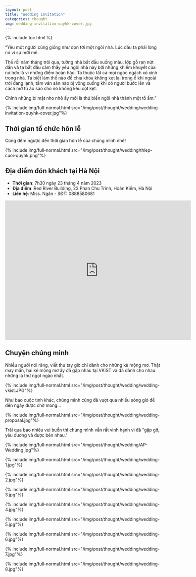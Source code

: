 ```yaml
---
layout: post
title: "Wedding Invitation"
categories: thought
img: wedding-invitation-quyhk-cover.jpg
---
```

{% include toc.html %}

“Yêu một người cũng giống như dọn tới một ngôi nhà. Lúc đầu ta phải lòng nó vì sự mới mẻ.

Thế rồi năm tháng trôi qua, tường nhà bắt đầu xuống màu, lớp gỗ rạn nứt dần và ta bắt đầu cảm thấy yêu ngôi nhà này bởi những khiếm khuyết của nó hơn là vì những điểm hoàn hảo. Ta thuộc tất cả mọi ngóc ngách xó xỉnh trong nhà. Ta biết làm thế nào để chìa khóa không kẹt lại trong ổ khi ngoài trời đang lạnh, tấm ván sàn nào bị võng xuống khi có người bước lên và cách mở tủ áo sao cho nó không kêu cọt kẹt.

Chính những bí mật nho nhỏ ấy mới là thứ biến ngôi nhà thành một tổ ấm.”

{% include img/full-normal.html src="/img/post/thought/wedding/wedding-invitation-quyhk-cover.jpg"%}

## Thời gian tổ chức hôn lễ

<script>
// Set the date of your wedding in UTC+7 timezone
var countDownDate = new Date("2023-04-23T16:00:00+07:00").getTime();

// Update the countdown every 1 second
var x = setInterval(function() {

  // Get the current date and time in UTC+7 timezone
  var now = new Date().getTime() + (7 * 60 * 60 * 1000);

  // Calculate the time remaining until your wedding
  var distance = countDownDate - now;

  // Calculate the days, hours, minutes, and seconds remaining
  var days = Math.floor(distance / (1000 * 60 * 60 * 24));
  var hours = Math.floor((distance % (1000 * 60 * 60 * 24)) / (1000 * 60 * 60));
  var minutes = Math.floor((distance % (1000 * 60 * 60)) / (1000 * 60));
  var seconds = Math.floor((distance % (1000 * 60)) / 1000);

  // Display the countdown on the page
  document.getElementById("countdown").innerHTML = days + " ngày, " + hours + " giờ, "
  + minutes + " phút, " + seconds + " giây";

  // If the countdown is over, display a message
  if (distance < 0) {
    clearInterval(x);
    document.getElementById("countdown").innerHTML = "Cảm ơn các bạn đã đến tham dự lễ cưới của chúng mình!";
  }
}, 1000);
</script>

Cùng đếm ngược đến thời gian hôn lễ của chúng mình nhé!

<div id="countdown" style="text-align: center; color: red;"></div>

{% include img/full-normal.html src="/img/post/thought/wedding/thiep-cuoi-quyhk.png"%}

## Địa điểm đón khách tại Hà Nội
- **Thời gian**: 7h30 ngày 23 tháng 4 năm 2023
- **Địa điểm**: Red River Building, 23 Phan Chu Trinh, Hoàn Kiếm, Hà Nội
- **Liên hệ**: Miss. Ngân - SĐT: 0888580681

<iframe src="https://www.google.com/maps/embed?pb=!1m18!1m12!1m3!1d3724.2949454335794!2d105.85184932853097!3d21.020881341232016!2m3!1f0!2f0!3f0!3m2!1i1024!2i768!4f13.1!3m3!1m2!1s0x3135abedb5e4a929%3A0x6fcb00cf4e2c426f!2sSun%20Red%20River%20Building!5e0!3m2!1sen!2sus!4v1681192017295!5m2!1sen!2sus" width="600" height="450" style="border:0;" allowfullscreen="" loading="lazy" referrerpolicy="no-referrer-when-downgrade"></iframe>

## Chuyện chúng mình

Nhiều người nói rằng, viết thư tay giờ chỉ dành cho những kẻ mộng mơ. Thật may mắn, hai kẻ mộng mơ ấy đã gặp nhau tại VKIST và đã dành cho nhau những lá thư ngọt ngào nhất.

{% include img/full-normal.html src="/img/post/thought/wedding/wedding-vkist.JPG"%}

Như bao cuộc tình khác, chúng mình cũng đã vượt qua nhiều sóng gió để đến ngày được chờ mong...

{% include img/full-normal.html src="/img/post/thought/wedding/wedding-proposal.jpg"%}

Trải qua bao nhiêu vui buồn thì chúng mình vẫn rất vinh hạnh vì đã "gặp gỡ, yêu đương và được bên nhau."

{% include img/full-normal.html src="/img/post/thought/wedding/AP-Wedding.jpg"%}

{% include img/full-normal.html src="/img/post/thought/wedding/wedding-1.jpg"%}

{% include img/full-normal.html src="/img/post/thought/wedding/wedding-2.jpg"%}

{% include img/full-normal.html src="/img/post/thought/wedding/wedding-3.jpg"%}

{% include img/full-normal.html src="/img/post/thought/wedding/wedding-4.jpg"%}

{% include img/full-normal.html src="/img/post/thought/wedding/wedding-5.jpg"%}

{% include img/full-normal.html src="/img/post/thought/wedding/wedding-6.jpg"%}

{% include img/full-normal.html src="/img/post/thought/wedding/wedding-7.jpg"%}

{% include img/full-normal.html src="/img/post/thought/wedding/wedding-8.jpg"%}




